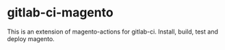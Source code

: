 # gitlab-ci-magento
This is an extension of magento-actions for gitlab-ci. Install, build, test and deploy magento.
